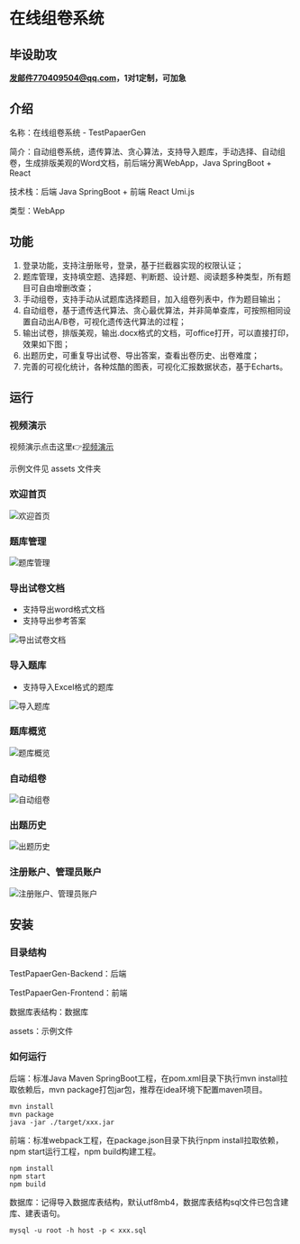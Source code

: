 # 在线组卷系统

## 毕设助攻

**发邮件770409504@qq.com，1对1定制，可加急**

## 介绍

名称：在线组卷系统 - TestPapaerGen

简介：自动组卷系统，遗传算法、贪心算法，支持导入题库，手动选择、自动组卷，生成排版美观的Word文档，前后端分离WebApp，Java SpringBoot + React

技术栈：后端 Java SpringBoot + 前端 React Umi.js

类型：WebApp

## 功能

1. 登录功能，支持注册账号，登录，基于拦截器实现的权限认证；
2. 题库管理，支持填空题、选择题、判断题、设计题、阅读题多种类型，所有题目可自由增删改查；
3. 手动组卷，支持手动从试题库选择题目，加入组卷列表中，作为题目输出；
4. 自动组卷，基于遗传迭代算法、贪心最优算法，并非简单查库，可按照相同设置自动出A/B卷，可视化遗传迭代算法的过程；
5. 输出试卷，排版美观，输出.docx格式的文档，可office打开，可以直接打印，效果如下图；
6. 出题历史，可重复导出试卷、导出答案，查看出卷历史、出卷难度；
7. 完善的可视化统计，各种炫酷的图表，可视化汇报数据状态，基于Echarts。

## 运行

### 视频演示

视频演示点击这里👉[视频演示](https://cdn.jsdelivr.net/gh/inferno0303/assets@main/2022/zjxt-20220517.mp4)

示例文件见 assets 文件夹


### 欢迎首页

![欢迎首页](https://cdn.jsdelivr.net/gh/inferno0303/assets@main/2022/zjxt.5wazm0ht27k0.webp)

### 题库管理

![题库管理](https://cdn.jsdelivr.net/gh/inferno0303/assets@main/2022/zjxt.6k3izqsxtig0.webp)

### 导出试卷文档

- 支持导出word格式文档
- 支持导出参考答案

![导出试卷文档](https://cdn.jsdelivr.net/gh/inferno0303/assets@main/2022/zjxt.4aw16jt2ug60.webp)

### 导入题库

- 支持导入Excel格式的题库

![导入题库](https://cdn.jsdelivr.net/gh/inferno0303/assets@main/2022/zjxt.3kga2ktq36u0.webp)

### 题库概览

![题库概览](https://cdn.jsdelivr.net/gh/inferno0303/assets@main/2022/zjxt.4d4a464c2xs0.webp)

### 自动组卷

![自动组卷](https://cdn.jsdelivr.net/gh/inferno0303/assets@main/2022/zjxt.6j183ph2n600.webp)

### 出题历史

![出题历史](https://cdn.jsdelivr.net/gh/inferno0303/assets@main/2022/zjxt.1sb3o45h1u4g.webp)

### 注册账户、管理员账户

![注册账户、管理员账户](https://cdn.jsdelivr.net/gh/inferno0303/assets@main/2022/zjxt.2eqpbzzben28.webp)

## 安装

### 目录结构

TestPapaerGen-Backend：后端

TestPapaerGen-Frontend：前端

数据库表结构：数据库

assets：示例文件

### 如何运行

后端：标准Java Maven SpringBoot工程，在pom.xml目录下执行mvn install拉取依赖后，mvn package打包jar包，推荐在idea环境下配置maven项目。

```shell
mvn install
mvn package
java -jar ./target/xxx.jar
```

前端：标准webpack工程，在package.json目录下执行npm install拉取依赖，npm start运行工程，npm build构建工程。

```shell
npm install
npm start
npm build
```

数据库：记得导入数据库表结构，默认utf8mb4，数据库表结构sql文件已包含建库、建表语句。

```shell
mysql -u root -h host -p < xxx.sql
```
